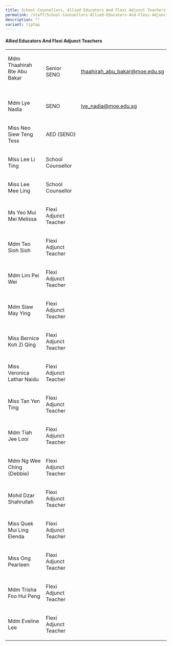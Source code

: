 ```yaml
---
title: School Counsellors, Allied Educators And Flexi Adjunct Teachers
permalink: /staff/School-Counsellors-Allied-Educators-And-Flexi-Adjunct-Teachers/
description: ""
variant: tiptap
---
```

<h4><strong>Allied Educators And Flexi Adjunct Teachers</strong></h4><table><tbody><tr><td rowspan="1" colspan="1"><p>Mdm Thaahirah Bte Abu Bakar<br><br></p></td><td rowspan="1" colspan="1"><p>Senior SENO</p></td><td rowspan="1" colspan="1"><p><a href="mailto:thaahirah_abu_bakar@moe.edu.sg" rel="noopener noreferrer nofollow" target="_blank">thaahirah_abu_bakar@moe.edu.sg</a></p></td></tr><tr><td rowspan="1" colspan="1"><p>Mdm Lye Nadia<br></p></td><td rowspan="1" colspan="1"><p>SENO</p></td><td rowspan="1" colspan="1"><p><a href="mailto:lye_nadia@moe.edu.sg" rel="noopener noreferrer nofollow" target="_blank">lye_nadia@moe.edu.sg</a></p></td></tr><tr><td rowspan="1" colspan="1"><p>Miss Neo Siew Teng Tess <br></p></td><td rowspan="1" colspan="1"><p>AED (SENO)</p></td><td rowspan="1" colspan="1"><p></p></td></tr><tr><td rowspan="1" colspan="1"><p>Miss Lee Li Ting <br></p></td><td rowspan="1" colspan="1"><p>School Counsellor</p></td><td rowspan="1" colspan="1"><p></p></td></tr><tr><td rowspan="1" colspan="1"><p>Miss Lee Mee Ling <br></p></td><td rowspan="1" colspan="1"><p>School Counsellor</p></td><td rowspan="1" colspan="1"><p></p></td></tr><tr><td rowspan="1" colspan="1"><p>Ms Yeo Mui Mei Melissa</p></td><td rowspan="1" colspan="1"><p>Flexi Adjunct Teacher</p></td><td rowspan="1" colspan="1"><p></p></td></tr><tr><td rowspan="1" colspan="1"><p>Mdm Teo Sioh Sioh</p></td><td rowspan="1" colspan="1"><p>Flexi Adjunct Teacher</p></td><td rowspan="1" colspan="1"><p></p></td></tr><tr><td rowspan="1" colspan="1"><p>Mdm Lim Pei Wei</p></td><td rowspan="1" colspan="1"><p>Flexi Adjunct Teacher</p></td><td rowspan="1" colspan="1"><p></p></td></tr><tr><td rowspan="1" colspan="1"><p>Mdm Siaw May Ying</p></td><td rowspan="1" colspan="1"><p>Flexi Adjunct Teacher</p></td><td rowspan="1" colspan="1"><p></p></td></tr><tr><td rowspan="1" colspan="1"><p>Miss Bernice Koh Zi Qing</p></td><td rowspan="1" colspan="1"><p>Flexi Adjunct Teacher</p></td><td rowspan="1" colspan="1"><p></p></td></tr><tr><td rowspan="1" colspan="1"><p>Miss Veronica Lathar Naidu</p></td><td rowspan="1" colspan="1"><p>Flexi Adjunct Teacher</p></td><td rowspan="1" colspan="1"><p></p></td></tr><tr><td rowspan="1" colspan="1"><p>Miss Tan Yen Ting</p></td><td rowspan="1" colspan="1"><p>Flexi Adjunct Teacher</p></td><td rowspan="1" colspan="1"><p></p></td></tr><tr><td rowspan="1" colspan="1"><p>Mdm Tiah Jee Looi</p></td><td rowspan="1" colspan="1"><p>Flexi Adjunct Teacher</p></td><td rowspan="1" colspan="1"><p></p></td></tr><tr><td rowspan="1" colspan="1"><p>Mdm Ng Wee Ching (Debbie)</p></td><td rowspan="1" colspan="1"><p>Flexi Adjunct Teacher</p></td><td rowspan="1" colspan="1"><p></p></td></tr><tr><td rowspan="1" colspan="1"><p>Mohd Dzar Shahrullah</p></td><td rowspan="1" colspan="1"><p>Flexi Adjunct Teacher</p></td><td rowspan="1" colspan="1"><p></p></td></tr><tr><td rowspan="1" colspan="1"><p>Miss Quek Mui Ling Elenda</p></td><td rowspan="1" colspan="1"><p>Flexi Adjunct Teacher</p></td><td rowspan="1" colspan="1"><p></p></td></tr><tr><td rowspan="1" colspan="1"><p>Miss Ong Pearleen</p></td><td rowspan="1" colspan="1"><p>Flexi Adjunct Teacher</p></td><td rowspan="1" colspan="1"><p></p></td></tr><tr><td rowspan="1" colspan="1"><p>Mdm Trisha Foo Hui Peng</p></td><td rowspan="1" colspan="1"><p>Flexi Adjunct Teacher</p></td><td rowspan="1" colspan="1"><p></p></td></tr><tr><td rowspan="1" colspan="1"><p>Mdm Eveline Lee</p></td><td rowspan="1" colspan="1"><p>Flexi Adjunct Teacher</p></td><td rowspan="1" colspan="1"><p></p></td></tr></tbody></table><p></p>